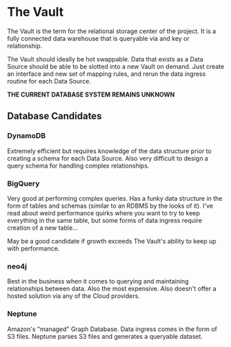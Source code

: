 # The Vault

The Vault is the term for the relational storage center of the project. It is a fully connected data warehouse that is queryable via and key or relationship.

The Vault should ideally be hot swappable. Data that exists as a Data Source should be able to be slotted into a new Vault on demand. Just create an interface and new set of mapping rules, and rerun the data ingress routine for each Data Source.

**THE CURRENT DATABASE SYSTEM REMAINS UNKNOWN**

## Database Candidates

### DynamoDB

Extremely efficient but requires knowledge of the data structure prior to creating a schema for each Data Source. Also very difficult to design a query schema for handling complex relationships.

### BigQuery

Very good at performing complex queries. Has a funky data structure in the form of tables and schemas (similar to an RDBMS by the looks of it). I've read about weird performance quirks where you want to try to keep everything in the same table, but some forms of data ingress require creation of a new table...

May be a good candidate if growth exceeds The Vault's ability to keep up with performance.

### neo4j

Best in the business when it comes to querying and maintaining relationships between data. Also the most expensive. Also doesn't offer a hosted solution via any of the Cloud providers.

### Neptune

Amazon's "managed" Graph Database. Data ingress comes in the form of S3 files. Neptune parses S3 files and generates a queryable dataset.

